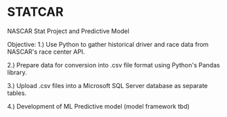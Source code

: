 # STATCAR

NASCAR Stat Project and Predictive Model

Objective:
1.) Use Python to gather historical driver and race data from NASCAR's race center API.

2.) Prepare data for conversion into .csv file format using Python's Pandas library.

3.) Upload .csv files into a Microsoft SQL Server database as separate tables.

4.) Development of ML Predictive model (model framework tbd)
